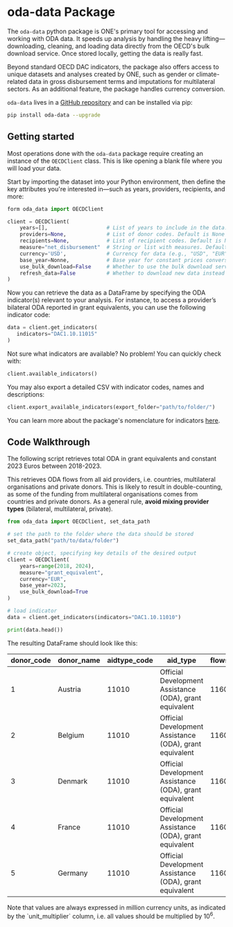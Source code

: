 # oda-data Package

The `oda-data` python package is ONE's primary tool for accessing and working with ODA data. It speeds up analysis by
handling the heavy lifting—downloading, cleaning, and loading data directly from the OECD's bulk download service. Once
stored locally, getting the data is really fast.

Beyond standard OECD DAC indicators, the package also offers access to unique datasets and analyses created by ONE, such
as gender or climate-related data in gross disbursement terms and imputations for multilateral sectors. As an additional
feature, the package handles currency conversion.

`oda-data` lives in a [GitHub repository](https://github.com/ONEcampaign/oda_data_package) and can be installed via pip:

```bash
pip install oda-data --upgrade
```

## Getting started

Most operations done with the `oda-data` package require creating an instance of the `OECDClient` class. This is like
opening a blank file where you will load your data.

Start by importing the dataset into your Python environment, then define the key attributes you're interested in—such as
years, providers, recipients, and more:

```python
form oda_data import OECDClient

client = OECDClient(
    years=[],                   # List of years to include in the data. Default is None (all years)
    providers=None,             # List of donor codes. Default is None (all donors)
    recipients=None,            # List of recipient codes. Default is None (all recipients)  
    measure="net_disbursement"  # String or list with measures. Default is "net_disbursement"
    currency='USD',             # Currency for data (e.g., "USD", "EUR", "GBP", "CAD"). Default is "USD"
    base_year=Nonne,            # Base year for constant prices conversion. Default is None, which returns current prices
    use_bulk_download=False     # Whether to use the bulk download service or the data-explorer API. Default is False
    refresh_data=False          # Whether to download new data instead of using saved filed. Default is False
)
```

Now you can retrieve the data as a DataFrame by specifying the ODA indicator(s) relevant to your analysis. For instance,
to access a provider’s bilateral ODA reported in grant equivalents, you can use the following indicator code:

```python
data = client.get_indicators(
   indicators="DAC1.10.11015"
)
```

Not sure what indicators are available? No problem! You can quickly check with:

```python
client.available_indicators()
```

You may also export a detailed CSV with indicator codes, names and descriptions:

```python
client.export_available_indicators(export_folder="path/to/folder/")
```

You can learn more about the package's nomenclature for indicators [here](./oda-data-package/indicators).

## Code Walkthrough

The following script retrieves total ODA in grant equivalents and constant 2023 Euros between 2018-2023.

<div class="warning">
    This retrieves ODA flows from all aid providers, i.e. countries, multilateral organisations and private donors. 
    This is likely to result in double-counting, as some of the funding from multilateral organisations comes from 
    countries and private donors. As a general rule, <b>avoid mixing provider types</b> (bilateral, multilateral, private). 
</div>

```python
from oda_data import OECDClient, set_data_path

# set the path to the folder where the data should be stored
set_data_path("path/to/data/folder")

# create object, specifying key details of the desired output
client = OECDClient(
    years=range(2018, 2024),
    measure="grant_equivalent",
    currency="EUR",
    base_year=2023,
    use_bulk_download=True
)

# load indicator
data = client.get_indicators(indicators="DAC1.10.11010")

print(data.head())
```

The resulting DataFrame should look like this:

| donor_code | donor_name | aidtype_code | aid_type                                                | flows_code | fund_flows        | sector_code | sector_name    | year | value        | unit_multiplier | currency | prices   | one_indicator |
|------------|------------|--------------|---------------------------------------------------------|------------|-------------------|-------------|----------------|------|--------------|-----------------|----------|----------|---------------|
| 1          | Austria    | 11010        | Official Development Assistance (ODA), grant equivalent | 1160       | Grant equivalents | <NA>        | Not applicable | 2023 | 1807.10544   | 6               | EUR      | constant | DAC1.10.11010 |
| 2          | Belgium    | 11010        | Official Development Assistance (ODA), grant equivalent | 1160       | Grant equivalents | <NA>        | Not applicable | 2023 | 2613.059392  | 6               | EUR      | constant | DAC1.10.11010 |
| 3          | Denmark    | 11010        | Official Development Assistance (ODA), grant equivalent | 1160       | Grant equivalents | <NA>        | Not applicable | 2023 | 2850.78848   | 6               | EUR      | constant | DAC1.10.11010 |
| 4          | France     | 11010        | Official Development Assistance (ODA), grant equivalent | 1160       | Grant equivalents | <NA>        | Not applicable | 2023 | 14266.371712 | 6               | EUR      | constant | DAC1.10.11010 |
| 5          | Germany    | 11010        | Official Development Assistance (ODA), grant equivalent | 1160       | Grant equivalents | <NA>        | Not applicable | 2023 | 33923.828032 | 6               | EUR      | constant | DAC1.10.11010 |

<div class="warning">
    Note that values are always expressed in million currency units, as indicated by the `unit_multiplier` column, i.e. 
    all values should be multiplied by 10<sup>6</sup>.
</div>